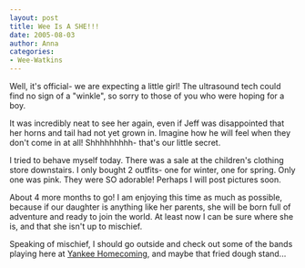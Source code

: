 ```yaml
---
layout: post
title: Wee Is A SHE!!!
date: 2005-08-03
author: Anna
categories:
- Wee-Watkins
---
```


Well, it's official- we are expecting a little girl! The ultrasound tech could find no sign of a "winkle", so sorry to those of you who were hoping for a boy.

It was incredibly neat to see her again, even if Jeff was disappointed that her horns and tail had not yet grown in. Imagine how he will feel when they don't come in at all! Shhhhhhhhh- that's our little secret.

I tried to behave myself today. There was a sale at the children's clothing store downstairs. I only bought 2 outfits- one for winter, one for spring. Only one was pink. They were SO adorable! Perhaps I will post pictures soon.

About 4 more months to go! I am enjoying this time as much as possible, because if our daughter is anything like her parents, she will be born full of adventure and ready to join the world. At least now I can be sure where she is, and that she isn't up to mischief.

Speaking of mischief, I should go outside and check out some of the bands playing here at [Yankee Homecoming][1], and maybe that fried dough stand...

   [1]: http://www.yankeehomecoming.com

